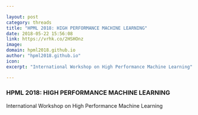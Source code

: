 ```yaml
---

layout: post
category: threads
title: "HPML 2018: HIGH PERFORMANCE MACHINE LEARNING"
date: 2018-05-22 15:56:08
link: https://vrhk.co/2HSHOnz
image: 
domain: hpml2018.github.io
author: "hpml2018.github.io"
icon: 
excerpt: "International Workshop on High Performance Machine Learning"

---
```


### HPML 2018: HIGH PERFORMANCE MACHINE LEARNING

International Workshop on High Performance Machine Learning